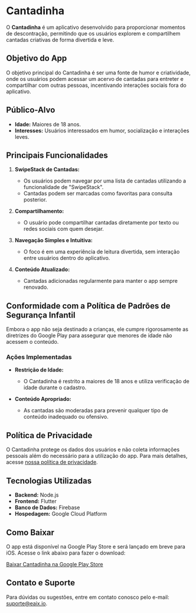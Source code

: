 # Cantadinha

O **Cantadinha** é um aplicativo desenvolvido para proporcionar momentos de descontração, permitindo que os usuários explorem e compartilhem cantadas criativas de forma divertida e leve.

## Objetivo do App

O objetivo principal do Cantadinha é ser uma fonte de humor e criatividade, onde os usuários podem acessar um acervo de cantadas para entreter e compartilhar com outras pessoas, incentivando interações sociais fora do aplicativo.

## Público-Alvo

- **Idade:** Maiores de 18 anos.
- **Interesses:** Usuários interessados em humor, socialização e interações leves.

## Principais Funcionalidades

1. **SwipeStack de Cantadas:**
   - Os usuários podem navegar por uma lista de cantadas utilizando a funcionalidade de "SwipeStack". 
   - Cantadas podem ser marcadas como favoritas para consulta posterior.

2. **Compartilhamento:**
   - O usuário pode compartilhar cantadas diretamente por texto ou redes sociais com quem desejar.

3. **Navegação Simples e Intuitiva:**
   - O foco é em uma experiência de leitura divertida, sem interação entre usuários dentro do aplicativo.

4. **Conteúdo Atualizado:**
   - Cantadas adicionadas regularmente para manter o app sempre renovado.

## Conformidade com a Política de Padrões de Segurança Infantil

Embora o app não seja destinado a crianças, ele cumpre rigorosamente as diretrizes do Google Play para assegurar que menores de idade não acessem o conteúdo.

### Ações Implementadas

- **Restrição de Idade:**
  - O Cantadinha é restrito a maiores de 18 anos e utiliza verificação de idade durante o cadastro.

- **Conteúdo Apropriado:**
  - As cantadas são moderadas para prevenir qualquer tipo de conteúdo inadequado ou ofensivo.

## Política de Privacidade

O Cantadinha protege os dados dos usuários e não coleta informações pessoais além do necessário para a utilização do app. Para mais detalhes, acesse [nossa política de privacidade](https://eaix.io/privacy-policy).

## Tecnologias Utilizadas

- **Backend:** Node.js
- **Frontend:** Flutter
- **Banco de Dados:** Firebase
- **Hospedagem:** Google Cloud Platform

## Como Baixar

O app está disponível na Google Play Store e será lançado em breve para iOS. Acesse o link abaixo para fazer o download:

[Baixar Cantadinha na Google Play Store](https://play.google.com/store/apps/details?id=com.eaix.cantadinha)

## Contato e Suporte

Para dúvidas ou sugestões, entre em contato conosco pelo e-mail: suporte@eaix.io.
